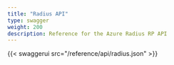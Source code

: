 ```yaml
---
title: "Radius API"
type: swagger
weight: 200
description: Reference for the Azure Radius RP API
---
```


{{< swaggerui src="/reference/api/radius.json" >}}
